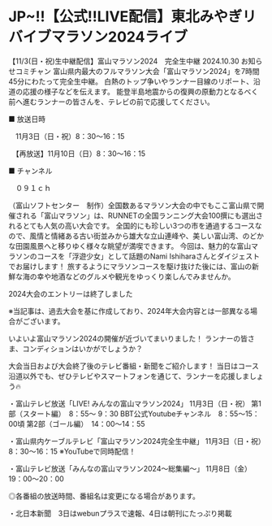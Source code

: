 JP~!!【公式!!LIVE配信】東北みやぎリバイブマラソン2024ライブ
=


【11/3(日・祝)生中継配信】富山マラソン2024　完全生中継 2024.10.30 お知らせコミチャン 富山県内最大のフルマラソン大会「富山マラソン2024」を7時間45分にわたって完全生中継。 白熱のトップ争いやランナー目線のリポート、沿道の応援の様子などを伝えます。 能登半島地震からの復興の原動力となるべく前へ進むランナーの皆さんを、テレビの前で応援してください。

■ 放送日時

　11月3日（日・祝）8：30～16：15

　【再放送】11月10日（日）8：30～16：15

■ チャンネル

　０９１ｃｈ

（富山ソフトセンター　制作）全国数あるマラソン大会の中でもここ富山県で開催される「富山マラソン」は、RUNNETの全国ランニング大会100撰にも選出されるとても人気の高い大会です。 全国的にも珍しい3つの市を通過するコースなので、風情と情緒ある古い街並みから雄大な立山連峰や、美しい富山湾、のどかな田園風景へと移りゆく様々な眺望が満喫できます。 今回は、魅力的な富山マラソンのコースを「浮遊少女」として話題のNami Ishiharaさんとダイジェストでお届けします！ 旅するようにマラソンコースを駆け抜けた後には、富山の新鮮な海の幸や地酒などのグルメや観光をゆっくり楽しんでみませんか。

2024大会のエントリーは終了しました

※当記事は、過去大会を基に作成しており、2024年大会内容とは一部異なる場合がございます。

いよいよ富山マラソン2024の開催が近づいてまいりました！ ランナーの皆さま、コンディションはいかがでしょうか？

大会当日および大会終了後のテレビ番組・新聞をご紹介します！ 当日はコース沿道以外でも、ぜひテレビやスマートフォンを通じて、ランナーを応援しましょう🔥

・富山テレビ放送「LIVE! みんなの富山マラソン2024」 11月3日（日・祝） 第1部（スタート編）　8：55～ 9：30 BBT公式Youtubeチャンネル　8：55～15：00頃 第2部（ゴール編）　14：00～14：55

・富山県内ケーブルテレビ「富山マラソン2024完全生中継」 11月3日（日・祝）　 8：30～16：15 ※YouTubeで同時配信！

・富山テレビ放送「みんなの富山マラソン2024～総集編～」 11月8日（金）　19：00～20：00

◎各番組の放送時間、番組名は変更になる場合があります。

・北日本新聞　3日はwebunプラスで速報、4日は朝刊にたっぷり掲載
